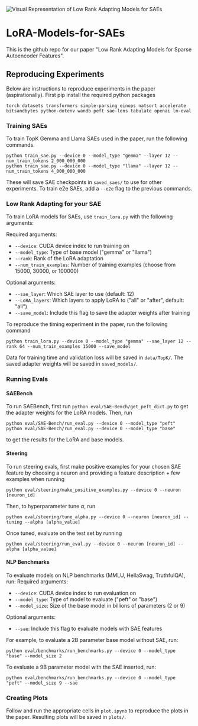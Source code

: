 ![Visual Representation of Low Rank Adapting Models for SAEs](plots/LoRA-SAE-skip-cropped.jpg)

# LoRA-Models-for-SAEs
This is the github repo for our paper "Low Rank Adapting Models for Sparse Autoencoder Features".

## Reproducing Experiments
Below are instructions to reproduce experiments in the paper (aspirationally).
First pip install the required python packages
```
torch datasets transformers simple-parsing einops natsort accelerate bitsandbytes python-dotenv wandb peft sae-lens tabulate openai lm-eval
```

### Training SAEs
To train TopK Gemma and Llama SAEs used in the paper, run the following commands.
```
python train_sae.py --device 0 --model_type "gemma" --layer 12 --num_train_tokens 2_000_000_000
python train_sae.py --device 0 --model_type "llama" --layer 12 --num_train_tokens 4_000_000_000
```
These will save SAE checkpoints in `saved_saes/` to use for other experiments. To train e2e SAEs, add a `--e2e` flag to the previous commands.

### Low Rank Adapting for your SAE
To train LoRA models for SAEs, use `train_lora.py` with the following arguments:

Required arguments:
- `--device`: CUDA device index to run training on
- `--model_type`: Type of base model ("gemma" or "llama")
- `--rank`: Rank of the LoRA adaptation
- `--num_train_examples`: Number of training examples (choose from 15000, 30000, or 100000)

Optional arguments:
- `--sae_layer`: Which SAE layer to use (default: 12)
- `--LoRA_layers`: Which layers to apply LoRA to ("all" or "after", default: "all")
- `--save_model`: Include this flag to save the adapter weights after training

To reproduce the timing experiment in the paper, run the following command
```
python train_lora.py --device 0 --model_type "gemma" --sae_layer 12 --rank 64 --num_train_examples 15000 --save_model
```
Data for training time and validation loss will be saved in `data/TopK/`. The saved adapter weights will be saved in `saved_models/`.

### Running Evals
#### SAEBench
To run SAEBench, first run `python eval/SAE-Bench/get_peft_dict.py` to get the adapter weights for the LoRA models. Then, run
```
python eval/SAE-Bench/run_eval.py --device 0 --model_type "peft"
python eval/SAE-Bench/run_eval.py --device 0 --model_type "base"
```
to get the results for the LoRA and base models.

#### Steering
To run steering evals, first make positive examples for your chosen SAE feature by choosing a neuron and providing a feature description + few examples when running 
```
python eval/steering/make_positive_examples.py --device 0 --neuron [neuron_id]
```
Then, to hyperparameter tune $\alpha$, run
```
python eval/steering/tune_alpha.py --device 0 --neuron [neuron_id] --tuning --alpha [alpha_value]
```
Once tuned, evaluate on the test set by running
```
python eval/steering/run_eval.py --device 0 --neuron [neuron_id] --alpha [alpha_value]
```

#### NLP Benchmarks
To evaluate models on NLP benchmarks (MMLU, HellaSwag, TruthfulQA), run:
Required arguments:
- `--device`: CUDA device index to run evaluation on
- `--model_type`: Type of model to evaluate ("peft" or "base")
- `--model_size`: Size of the base model in billions of parameters (2 or 9)

Optional arguments:
- `--sae`: Include this flag to evaluate models with SAE features

For example, to evaluate a 2B parameter base model without SAE, run:
```
python eval/benchmarks/run_benchmarks.py --device 0 --model_type "base" --model_size 2
```
To evaluate a 9B parameter model with the SAE inserted, run:
```
python eval/benchmarks/run_benchmarks.py --device 0 --model_type "peft" --model_size 9 --sae
```

### Creating Plots
Follow and run the appropriate cells in `plot.ipynb` to reproduce the plots in the paper. Resulting plots will be saved in `plots/`.

